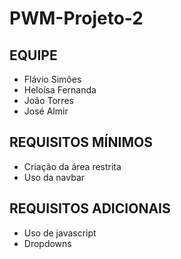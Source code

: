 # PWM-Projeto-2
## EQUIPE
- Flávio Simões
- Heloísa Fernanda
- João Torres
- José Almir

## REQUISITOS MÍNIMOS
- Criação da área restrita
- Uso da navbar

## REQUISITOS ADICIONAIS
- Uso de javascript
- Dropdowns
